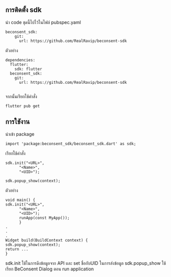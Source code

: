 <!-- 
This README describes the package. If you publish this package to pub.dev,
this README's contents appear on the landing page for your package.

For information about how to write a good package README, see the guide for
[writing package pages](https://dart.dev/guides/libraries/writing-package-pages). 

For general information about developing packages, see the Dart guide for
[creating packages](https://dart.dev/guides/libraries/create-library-packages)
and the Flutter guide for
[developing packages and plugins](https://flutter.dev/developing-packages). 
-->

## การติดตั้ง sdk 

นำ code ชุดนี้ไปไว้ในไฟล์ pubspec.yaml

```
beconsent_sdk:
    git:
      url: https://github.com/RealRavip/beconsent-sdk
```
ตัวอย่าง

```
dependencies:
  flutter:
    sdk: flutter
  beconsent_sdk:
    git:
      url: https://github.com/RealRavip/beconsent-sdk
      
```

จากนั้นเรียกใช้คำสั่ง

```
flutter pub get
```
## การใชังาน

นำเข้า package
```
import 'package:beconsent_sdk/beconsent_sdk.dart' as sdk;
```

เรียกใช้คำสั่ง
```
sdk.init("<URL>",
      "<Name>",
      "<UID>");
      
sdk.popup_show(context);
```

ตัวอย่าง
```
void main() {
sdk.init("<URL>",
      "<Name>",
      "<UID>");
      runApp(const MyApp());
      }
.
.
.
Widget build(BuildContext context) {      
sdk.popup_show(context);
return ...
}
```

sdk.init ใช้ในการดึงข้อมูลจาก API และ set ชื่อกับUID ในการส่งข้อมูล
sdk.popup_show ใช้เรียก BeConsent Dialog ตอน run application
